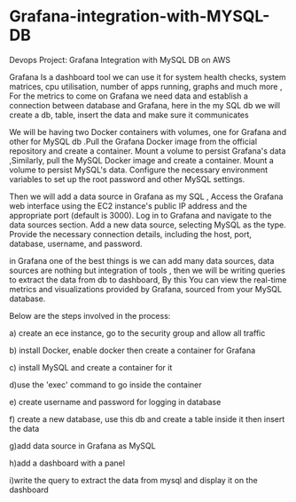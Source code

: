# Grafana-integration-with-MYSQL-DB

Devops Project: Grafana Integration with MySQL DB on AWS

Grafana Is a dashboard tool we can use it for system health checks, system matrices, cpu utilisation, number of apps running, graphs and much more , For the metrics to come on Grafana we need data and establish a connection between database and Grafana, here in the my SQL db we will create a db, table, insert the data and make sure it communicates

We will be having two Docker containers with volumes, one for Grafana and other for MySQL db .Pull the Grafana Docker image from the official repository and create a container. Mount a volume to persist Grafana's data ,Similarly, pull the MySQL Docker image and create a container. Mount a volume to persist MySQL's data. Configure the necessary environment variables to set up the root password and other MySQL settings.

Then we will add a data source in Grafana as my SQL , Access the Grafana web interface using the EC2 instance's public IP address and the appropriate port (default is 3000). Log in to Grafana and navigate to the data sources section. Add a new data source, selecting MySQL as the type. Provide the necessary connection details, including the host, port, database, username, and password.

in Grafana one of the best things is we can add many data sources, data sources are nothing but integration of tools , then we will be writing queries to extract the data from db to dashboard, By this You can view the real-time metrics and visualizations provided by Grafana, sourced from your MySQL database.

Below are the steps involved in the process:

a) create an ece instance, go to the security group and allow all traffic

b) install Docker, enable docker then create a container for Grafana

c) install MySQL and create a container for it

d)use the 'exec' command to go inside the container

e) create username and password for logging in database

f) create a new database, use this db and create a table inside it then insert the data

g)add data source in Grafana as MySQL

h)add a dashboard with a panel

i)write the query to extract the data from mysql and display it on the dashboard

